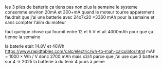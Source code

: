 les 3 piles de batterie ça tiens pas non plus la semaine 
le systeme consomme environ 20mA  et 300+mA quand le moteur tourne
apparement faudrait que j'ai une batterie avec 24x7x20 =3360 mAh pour la semaine et sans compter l'alim du moteur

faut quelque chose qui fournit entre 12 et 5 V et  ait 4000mAh pour que ça tienne la semaine

la baterie etait 14.8V et 40Wh
https://www.rapidtables.com/calc/electric/wh-to-mah-calculator.html
mAh = 1000 × Wh / V
donc 2700 mAh mais x3/4 parce que j'ai use que 3 batterie sur 4 => 2025 
la batterie à du tenir 4 jours à peine